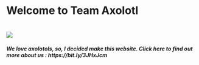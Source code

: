 <html>
<h1>Welcome to Team Axolotl<h1/>
<img src="deez.gif">
<h5>We love axolotols, so, I decided make this website. Click here to find out more about us : https://bit.ly/3JHxJcm <h5/>
<html/>
